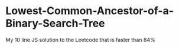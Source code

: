 # Lowest-Common-Ancestor-of-a-Binary-Search-Tree
My 10 line JS solution to the Leetcode that is faster than 84%

